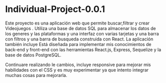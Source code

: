 # Individual-Project-0.0.1

Este proyecto es una aplicación web que permite  buscar,filtrar y crear Videojuegos . Utiliza una base de datos SQL para almacenar los datos de los generes y las plataformas y una interfaz con varias tarjetas y una barra con filtros y una barra de busqueda construida con React. La aplicación también incluye Está diseñada para implementar mis conocimientos de back-end y front-end con las herramientas React.js, Express, Sequelize y la base de datos PostgreSQL.

Continuare realizando le cambios, incluye responsive para mejorar mis habilidades con el CSS y es muy experimentar ya que intento integrar muchas cosas para mejorarla.

